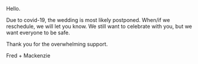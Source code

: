 Hello.

Due to covid-19, the wedding is most likely postponed. When/if we reschedule, we will let you know.
We still want to celebrate with you, but we want everyone to be safe.

Thank you for the overwhelming support.

Fred + Mackenzie
